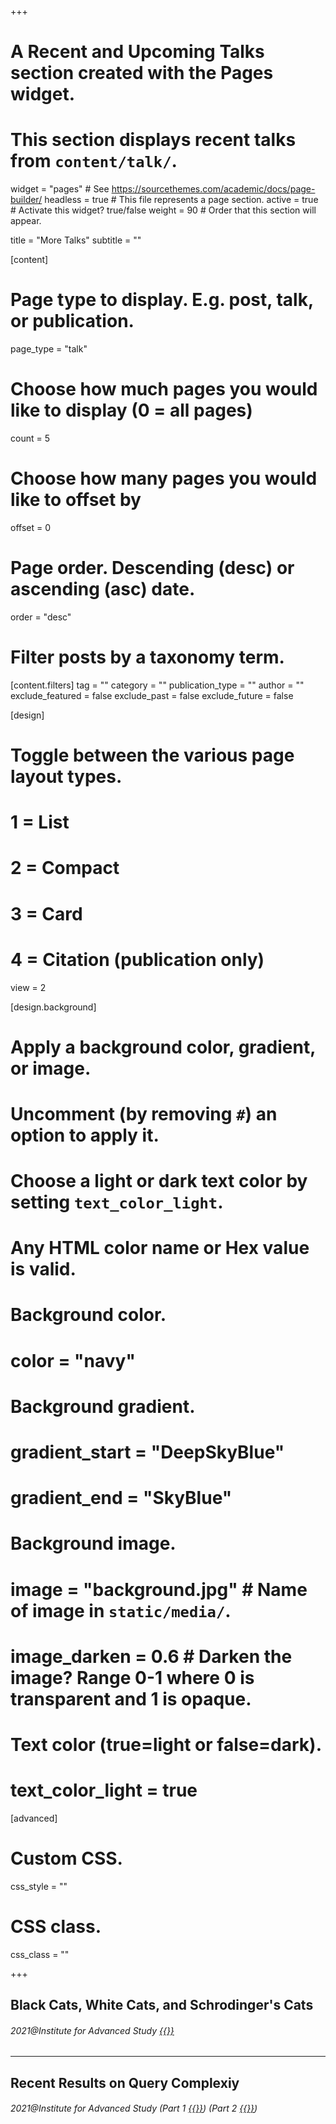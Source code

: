 +++
# A Recent and Upcoming Talks section created with the Pages widget.
# This section displays recent talks from `content/talk/`.

widget = "pages"  # See https://sourcethemes.com/academic/docs/page-builder/
headless = true  # This file represents a page section.
active = true # Activate this widget? true/false
weight = 90  # Order that this section will appear.

title = "More Talks"
subtitle = ""

[content]
  # Page type to display. E.g. post, talk, or publication.
  page_type = "talk"
  
  # Choose how much pages you would like to display (0 = all pages)
  count = 5
  
  # Choose how many pages you would like to offset by
  offset = 0

  # Page order. Descending (desc) or ascending (asc) date.
  order = "desc"

  # Filter posts by a taxonomy term.
  [content.filters]
    tag = ""
    category = ""
    publication_type = ""
    author = ""
    exclude_featured = false
    exclude_past = false
    exclude_future = false
    
[design]
  # Toggle between the various page layout types.
  #   1 = List
  #   2 = Compact
  #   3 = Card
  #   4 = Citation (publication only)
  view = 2
  
[design.background]
  # Apply a background color, gradient, or image.
  #   Uncomment (by removing `#`) an option to apply it.
  #   Choose a light or dark text color by setting `text_color_light`.
  #   Any HTML color name or Hex value is valid.

  # Background color.
  # color = "navy"
  
  # Background gradient.
  # gradient_start = "DeepSkyBlue"
  # gradient_end = "SkyBlue"
  
  # Background image.
  # image = "background.jpg"  # Name of image in `static/media/`.
  # image_darken = 0.6  # Darken the image? Range 0-1 where 0 is transparent and 1 is opaque.

  # Text color (true=light or false=dark).
  # text_color_light = true  
  
[advanced]
 # Custom CSS. 
 css_style = ""
 
 # CSS class.
 css_class = ""


+++
## Black Cats, White Cats, and Schrodinger's Cats
###### 2021@Institute for Advanced Study [{{<icon name="video" pack="fas">}}](https://www.youtube.com/watch?v=QRuHFNoa10k&t=1087s&ab_channel=InstituteforAdvancedStudy)


___
## Recent Results on Query Complexiy
###### 2021@Institute for Advanced Study (Part 1 [{{<icon name="video" pack="fas">}}](https://www.youtube.com/watch?v=DTCzuyruTLo&t=8s&ab_channel=InstituteforAdvancedStudy)) (Part 2 [{{<icon name="video" pack="fas">}}](https://www.youtube.com/watch?v=G2IxIBlR8fo&t=1s&ab_channel=InstituteforAdvancedStudy))
